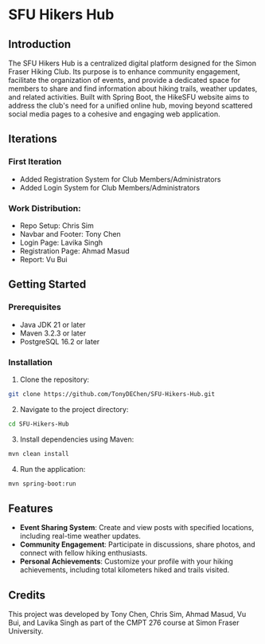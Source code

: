 # SFU Hikers Hub

## Introduction
The SFU Hikers Hub is a centralized digital platform designed for the Simon Fraser Hiking Club. Its purpose is to enhance community engagement, facilitate the organization of events, and provide a dedicated space for members to share and find information about hiking trails, weather updates, and related activities. Built with Spring Boot, the HikeSFU website aims to address the club's need for a unified online hub, moving beyond scattered social media pages to a cohesive and engaging web application.


## Iterations

### First Iteration 
- Added Registration System for Club Members/Administrators
- Added Login System for Club Members/Administrators

### Work Distribution:
- Repo Setup: Chris Sim
- Navbar and Footer: Tony Chen
- Login Page: Lavika Singh
- Registration Page: Ahmad Masud
- Report: Vu Bui

## Getting Started

### Prerequisites
- Java JDK 21 or later
- Maven 3.2.3 or later
- PostgreSQL 16.2 or later

### Installation
1. Clone the repository:
```bash
git clone https://github.com/TonyDEChen/SFU-Hikers-Hub.git
```
2. Navigate to the project directory:
```bash
cd SFU-Hikers-Hub
```
3. Install dependencies using Maven:
```bash
mvn clean install
```
4. Run the application:
```bash
mvn spring-boot:run
```

## Features
- **Event Sharing System**: Create and view posts with specified locations, including real-time weather updates.
- **Community Engagement**: Participate in discussions, share photos, and connect with fellow hiking enthusiasts.
- **Personal Achievements**: Customize your profile with your hiking achievements, including total kilometers hiked and trails visited.

## Credits
This project was developed by Tony Chen, Chris Sim, Ahmad Masud, Vu Bui, and Lavika Singh as part of the CMPT 276 course at Simon Fraser University.
